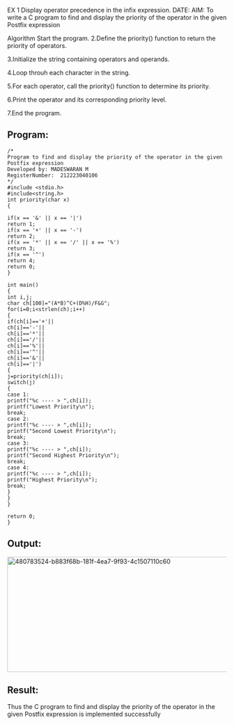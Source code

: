 EX 1 Display operator precedence in the infix expression.
DATE:
AIM:
To write a C program to find and display the priority of the operator in the given Postfix expression

Algorithm
Start the program.
2.Define the priority() function to return the priority of operators.

3.Initialize the string containing operators and operands.

4.Loop throuh each character in the string.

5.For each operator, call the priority() function to determine its priority.

6.Print the operator and its corresponding priority level.

7.End the program.
## Program:
```
/*
Program to find and display the priority of the operator in the given Postfix expression
Developed by: MADESWARAN M
RegisterNumber:  212223040106
*/
#include <stdio.h> 
#include<string.h> 
int priority(char x) 
{ 
 
if(x == '&' || x == '|') 
return 1; 
if(x == '+' || x == '-') 
return 2; 
if(x == '*' || x == '/' || x == '%') 
return 3; 
if(x == '^') 
return 4; 
return 0; 
} 
 
int main() 
{ 
int i,j; 
char ch[100]="(A*B)^C+(D%H)/F&G"; 
for(i=0;i<strlen(ch);i++) 
{ 
if(ch[i]=='+'|| 
ch[i]=='-'|| 
ch[i]=='*'|| 
ch[i]=='/'|| 
ch[i]=='%'|| 
ch[i]=='^'|| 
ch[i]=='&'|| 
ch[i]=='|') 
{ 
j=priority(ch[i]); 
switch(j) 
{ 
case 1: 
printf("%c ---- > ",ch[i]); 
printf("Lowest Priority\n"); 
break; 
case 2: 
printf("%c ---- > ",ch[i]); 
printf("Second Lowest Priority\n"); 
break; 
case 3: 
printf("%c ---- > ",ch[i]); 
printf("Second Highest Priority\n"); 
break; 
case 4: 
printf("%c ---- > ",ch[i]); 
printf("Highest Priority\n"); 
break; 
} 
} 
} 
 
return 0; 
}
```

## Output:

<img width="708" height="265" alt="480783524-b883f68b-181f-4ea7-9f93-4c1507110c60" src="https://github.com/user-attachments/assets/b44382c3-44a1-42b4-ba47-bcfbac0e1322" />



## Result:
Thus the C program to find and display the priority of the operator in the given Postfix expression is implemented successfully
